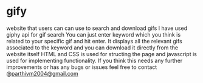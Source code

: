 # gify
website that users can can use to search and download gifs
I have used giphy api for gif search 
You can just enter keyword which you think is related to your specific gif and hit enter. It displays all the relevant gifs associated to the keyword and you can download it directly from the website itself
HTML and CSS is used for structing the page and javascript is used for implementing functionality.
If you think this needs any further improvements or has any bugs or issues feel free to contact @parthivm2004@gmail.com
